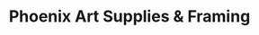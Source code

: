 ---
title: "Phoenix Art Supplies & Framing"
url: /doylestown/phoenix-art-supplies-and-framing/
shop: frame
---